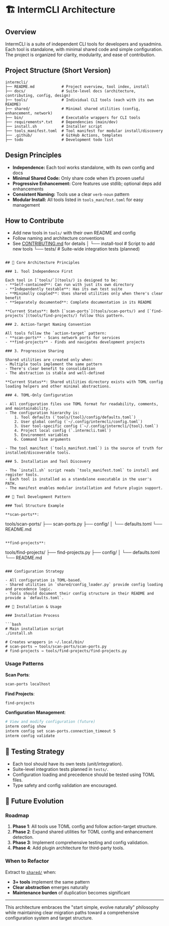 # 🏗️ IntermCLI Architecture

## Overview

IntermCLI is a suite of independent CLI tools for developers and sysadmins. Each tool is standalone, with minimal shared code and simple configuration. The project is organized for clarity, modularity, and ease of contribution.

## Project Structure (Short Version)

```
intermcli/
├── README.md            # Project overview, tool index, install
├── docs/                # Suite-level docs (architecture, contributing, config, design)
├── tools/               # Individual CLI tools (each with its own README)
├── shared/              # Minimal shared utilities (config, enhancement, network)
├── bin/                 # Executable wrappers for CLI tools
├── requirements*.txt    # Dependencies (main/dev)
├── install.sh           # Installer script
├── tools_manifest.toml  # Tool manifest for modular install/discovery
├── .github/             # GitHub Actions, templates
├── todo                 # Development todo list
```

## Design Principles
- **Independence:** Each tool works standalone, with its own config and docs
- **Minimal Shared Code:** Only share code when it’s proven useful
- **Progressive Enhancement:** Core features use stdlib; optional deps add enhancements
- **Consistent Naming:** Tools use a clear `verb-noun` pattern
- **Modular Install:** All tools listed in `tools_manifest.toml` for easy management

## How to Contribute
- Add new tools in `tools/` with their own README and config
- Follow naming and architecture conventions
- See [CONTRIBUTING.md](CONTRIBUTING.md) for details
│   └── install-tool           # Script to add new tools
└── tests/                     # Suite-wide integration tests (planned)
```

## 🎯 Core Architecture Principles

### 1. Tool Independence First

Each tool in [`tools/`](tools/) is designed to be:
- **Self-contained**: Can run with just its own directory
- **Independently testable**: Has its own test suite
- **Minimally coupled**: Uses shared utilities only when there's clear benefit
- **Separately documented**: Complete documentation in its README

**Current Status**: Both [`scan-ports`](tools/scan-ports/) and [`find-projects`](tools/find-projects/) follow this pattern.

### 2. Action-Target Naming Convention

All tools follow the `action-target` pattern:
- **scan-ports** - Scans network ports for services
- **find-projects** - Finds and navigates development projects

### 3. Progressive Sharing

Shared utilities are created only when:
- Multiple tools implement the same pattern
- There's clear benefit to consolidation
- The abstraction is stable and well-defined

**Current Status**: Shared utilities directory exists with TOML config loading helpers and other minimal abstractions.

### 4. TOML-Only Configuration

- All configuration files use TOML format for readability, comments, and maintainability.
- The configuration hierarchy is:
    1. Tool defaults (`tools/{tool}/config/defaults.toml`)
    2. User global config (`~/.config/intermcli/config.toml`)
    3. User tool-specific config (`~/.config/intermcli/{tool}.toml`)
    4. Project local config (`.intermcli.toml`)
    5. Environment variables
    6. Command line arguments

- The tool manifest (`tools_manifest.toml`) is the source of truth for installed/discoverable tools.

### 5. Installation and Tool Discovery

- The `install.sh` script reads `tools_manifest.toml` to install and register tools.
- Each tool is installed as a standalone executable in the user's PATH.
- The manifest enables modular installation and future plugin support.

## 🔧 Tool Development Pattern

### Tool Structure Example

**scan-ports**:
```
tools/scan-ports/
├── scan-ports.py
├── config/
│   └── defaults.toml
└── README.md
```

**find-projects**:
```
tools/find-projects/
├── find-projects.py
├── config/
│   └── defaults.toml
└── README.md
```

### Configuration Strategy

- All configuration is TOML-based.
- Shared utilities in `shared/config_loader.py` provide config loading and precedence logic.
- Tools should document their config structure in their README and provide a `defaults.toml`.

## 🚀 Installation & Usage

### Installation Process

```bash
# Main installation script
./install.sh

# Creates wrappers in ~/.local/bin/
# scan-ports → tools/scan-ports/scan-ports.py
# find-projects → tools/find-projects/find-projects.py
```

### Usage Patterns

**Scan Ports**:
```bash
scan-ports localhost
```

**Find Projects**:
```bash
find-projects
```

**Configuration Management**:
```bash
# View and modify configuration (future)
interm config show
interm config set scan-ports.connection_timeout 5
interm config validate
```

## 🧪 Testing Strategy

- Each tool should have its own tests (unit/integration).
- Suite-level integration tests planned in `tests/`.
- Configuration loading and precedence should be tested using TOML files.
- Type safety and config validation are encouraged.

## 🔮 Future Evolution

### Roadmap

1. **Phase 1**: All tools use TOML config and follow action-target structure.
2. **Phase 2**: Expand shared utilities for TOML config and enhancement detection.
3. **Phase 3**: Implement comprehensive testing and config validation.
4. **Phase 4**: Add plugin architecture for third-party tools.

### When to Refactor

Extract to [`shared/`](shared/) when:
- **3+ tools** implement the same pattern
- **Clear abstraction** emerges naturally
- **Maintenance burden** of duplication becomes significant

---

This architecture embraces the "start simple, evolve naturally" philosophy while maintaining clear migration paths toward a comprehensive configuration system and target structure.
